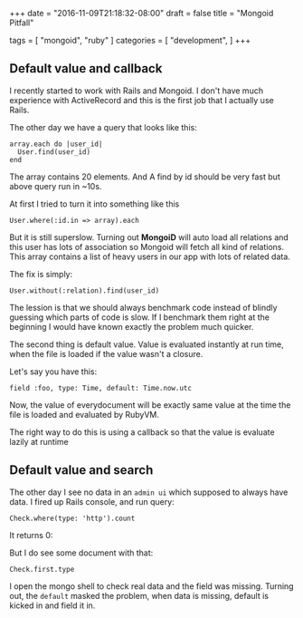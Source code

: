 +++
date = "2016-11-09T21:18:32-08:00"
draft = false
title = "Mongoid Pitfall"

tags = [ "mongoid", "ruby" ]
categories = [
  "development",
]
+++

## Default value and callback

I recently started to work with Rails and Mongoid. I don't have much
experience with ActiveRecord and this is the first job that I actually
use Rails.

The other day we have a query that looks like this:

```
array.each do |user_id|
  User.find(user_id)
end
```

The array contains 20 elements. And A find by id should be very fast but
above query run in ~10s.

At first I tried to turn it into something like this

```
User.where(:id.in => array).each 
```

But it is still superslow. Turning out **MongoiD** will auto load all
relations and this user has lots of association so Mongoid will fetch
all kind of relations. This array contains a list of heavy users in our
app with lots of related data.

The fix is simply:

```
User.without(:relation).find(user_id)
```

The lession is that we should always benchmark code instead of blindly
guessing which parts of code is slow. If I benchmark them right at the
beginning I would have known exactly the problem much quicker.

The second thing is default value. Value is evaluated instantly at run
time, when the file is loaded if the value wasn't a closure.

Let's say you have this:

```
field :foo, type: Time, default: Time.now.utc
```

Now, the value of everydocument will be exactly same value at the time
the file is loaded and evaluated by RubyVM.

The right way to do this is using a callback so that the value is
evaluate lazily at runtime

## Default value and search

The other day I see no data in an `admin ui` which supposed to always
have data. I fired up Rails console, and run query:

```
Check.where(type: 'http').count
```

It returns 0:

But I do see some document with that:

```
Check.first.type
```

I open the mongo shell to check real data and the field was missing.
Turning out, the `default` masked the problem, when data is missing,
default is kicked in and field it in.

